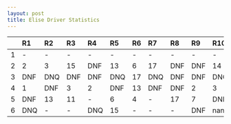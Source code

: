 ```yaml
---
layout: post 
title: Elise Driver Statistics
--- 
```


|    | R1   | R2   | R3   | R4   | R5   | R6   | R7   | R8   | R9   | R10   | R11   | R12   |
|---:|:-----|:-----|:-----|:-----|:-----|:-----|:-----|:-----|:-----|:------|:------|:------|
|  1 | -    | -    | -    | -    | -    | -    | -    | -    | -    | -     | -     | -     |
|  2 | 2    | 3    | 15   | DNF  | 13   | 6    | 17   | DNF  | DNF  | 14    | DNF   | DNF   |
|  3 | DNF  | DNQ  | DNF  | DNF  | DNQ  | 17   | DNQ  | DNF  | DNF  | DNQ   | 17    | -     |
|  4 | 1    | DNF  | 3    | 2    | DNF  | 13   | DNF  | DNF  | 2    | 3     | 11    | 6     |
|  5 | DNF  | 13   | 11   | -    | 6    | 4    | -    | 17   | 7    | DNF   | -     | -     |
|  6 | DNQ  | -    | -    | DNQ  | 15   | -    | -    | -    | DNF  | nan   | nan   | nan   |